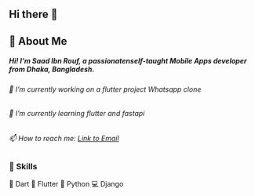 ## Hi there 👋
<!--
**SaadIbnRouf/SaadIbnRouf** is a ✨ _special_ ✨ repository because its `README.md` (this file) appears on your GitHub profile.

Here are some ideas to get you started:

- 🔭 I’m currently working on ...
- 🌱 I’m currently learning ...
- 👯 I’m looking to collaborate on ...
- 🤔 I’m looking for help with ...
- 💬 Ask me about ...
- 📫 How to reach me: ...
- 😄 Pronouns: ...
- ⚡ Fun fact: ...
-->
## 🚀 About Me
##### Hi! I'm Saad Ibn Rouf, a passionatenself-taught Mobile Apps developer from Dhaka, Bangladesh.
###### 🔭 I’m currently working on a flutter project Whatsapp clone
###### 🌱 I’m currently learning flutter and fastapi
###### 📫 How to reach me: [Link to Email](saadibnrouf004@gmail.com)

### :hammer: Skills
:dart: Dart :iphone: Flutter :snake: Python :computer: Django

